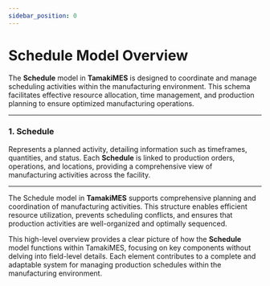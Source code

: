```yaml
---
sidebar_position: 0
---
```


# Schedule Model Overview

The **Schedule** model in **TamakiMES** is designed to coordinate and manage scheduling activities within the
manufacturing environment. This schema facilitates effective resource allocation, time management, and production planning to
ensure optimized manufacturing operations.

---

### 1. Schedule

Represents a planned activity, detailing information such as timeframes, quantities, and status. Each **Schedule** is linked to
production orders, operations, and locations, providing a comprehensive view of manufacturing activities across the facility.

---

The Schedule model in **TamakiMES** supports comprehensive planning and coordination of manufacturing activities. This structure enables efficient resource utilization, prevents scheduling
conflicts, and ensures that production activities are well-organized and optimally sequenced.

This high-level overview provides a clear picture of how the **Schedule** model functions within TamakiMES,
focusing on key components without delving into field-level details. Each element contributes to a complete and
adaptable system for managing production schedules within the manufacturing environment.
